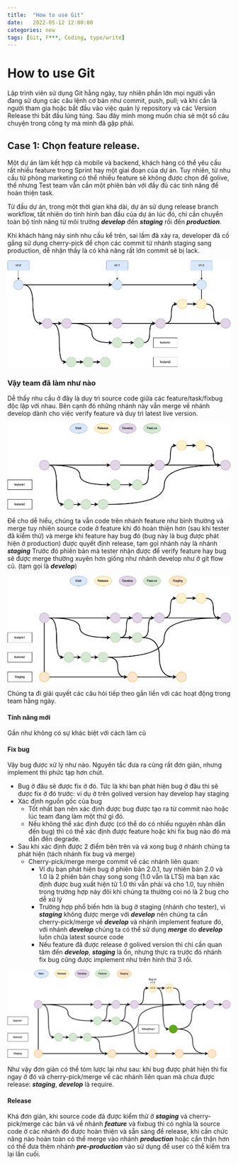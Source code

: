 ```yaml
---
title:  "How to use Git"
date:   2022-05-12 12:00:00
categories: new
tags: [Git, F***, Coding, type/write]
---
```


How to use Git
================

Lập trình viên sử dụng Git hằng ngày, tuy nhiên phần lớn mọi người vẫn đang sử dụng các câu lệnh cơ bản như commit, push, pull; và khi cần là người tham gia hoặc bắt đầu vào việc quản lý repository và các Version Release thì bắt đầu lúng túng.
Sau đây mình mong muốn chia sẻ một số câu chuyện trong công ty mà mình đã gặp phải.


Case 1: Chọn feature release.
----------------

Một dự án làm kết hợp cả mobile và backend, khách hàng có thể yêu cầu rất nhiều feature trong Sprint hay một giai đoạn của dự án. Tuy nhiên, từ nhu cầu từ phòng marketing có thể nhiều feature sẽ không được chọn để golive, thế nhưng Test team vẫn cần một phiên bản với đầy đủ các tính năng để hoàn thiện task.

Từ đầu dự án, trong một thời gian khá dài, dự án sử dụng release branch workflow, tất nhiên do tình hình ban đầu của dự án lúc đó, chỉ cần chuyển toàn bộ tính năng từ môi trường ***develop*** đến ***staging*** rồi đến ***production***.

Khi khách hảng nảy sinh nhu cầu kể trên, sai lầm đã xảy ra, developer đã cố gắng sử dụng cherry-pick để chọn các commit từ nhánh staging sang production, dễ nhận thấy là có khả năng rất lớn commit sẽ bị lack.

![alt text](../assets/img/Git-Page-1.png)

### Vậy team đã làm như nào

Dễ thấy nhu cầu ở đây là duy trì source code giữa các feature/task/fixbug độc lập với nhau. Bên cạnh đó những nhánh này vẫn merge về nhánh develop dành cho việc verify feature và duy trì latest live version.

![alt text](../assets/img/Git-Page-2.png)

Để cho dễ hiểu, chúng ta vẫn code trên nhánh feature như bình thường và merge tuy nhiên source code ở feature khi đó hoàn thiện hơn (sau khi tester đã kiểm thử) và merge khi feature hay bug đó (bug này là bug được phát hiện ở production) được quyết định release, tạm gọi nhánh này là nhánh ***staging***
Trước đó phiên bản mà tester nhận được để verify feature hay bug sẽ được merge thường xuyên hơn giống như nhánh develop như ở git flow cũ. (tạm gọi là ***develop***)

![alt text](../assets/img/Git-Page-3.png)

Chúng ta đi giải quyết các câu hỏi tiếp theo gắn liền với các hoạt động trong team hằng ngày.

#### Tính năng mới

Gần như không có sự khác biệt với cách làm cũ

#### Fix bug

Vậy bug được xử lý như nào. Nguyên tắc đưa ra cũng rất đơn giản, nhưng implement thì phức tạp hơn chút.
* Bug ở đâu sẽ được fix ở đó. Tức là khi bạn phát hiện bug ở đâu thì sẽ được fix ở đó trước: ví dụ ở trên golived version hay develop hay staging
* Xác định nguồn gốc của bug
  * Tốt nhất bạn nên xác định được bug được tạo ra từ commit nào hoặc lúc team đang làm một thứ gì đó.
  * Nếu không thể xác định được (có thể do có nhiều nguyên nhân dẫn đến bug) thì có thể xác định được feature hoặc khi fix bug nào đó mà dẫn đến degrade.
* Sau khi xác định được 2 điểm bên trên và vá xong bug ở nhánh chúng ta phát hiện (tách nhánh fix bug và merge)
  * Cherry-pick/merge merge commit về các nhánh liên quan:
    * Ví dụ bạn phát hiện bug ở phiên bản 2.0.1, tuy nhiên bản 2.0 và 1.0 là 2 phiên bản chạy song song (1.0 vẫn là LTS) mà bạn xác định được bug xuất hiện từ 1.0 thì vẫn phải vá cho 1.0, tuy nhiên trong trường hợp này đôi khi chúng ta thường coi nó là 2 bug cho dễ xử lý
    * Trường hợp phổ biến hơn là bug ở staging (nhánh cho tester), vì ***staging*** không được merge với ***develop*** nên chúng ta cần cherry-pick/merge về ***develop*** và nhánh implement feature đó, với nhánh ***develop*** chúng ta có thể sử dụng ***merge*** do ***develop*** luôn chứa latest source code
    * Nếu feature đã được release ở golived version thì chỉ cần quan tâm đến ***develop***, ***staging*** là ổn, nhưng thực ra trước đó nhánh fix bug cũng được implement như trên hình thứ 3 rồi.


![alt text](../assets/img/Git-Page-4.png)

Như vậy đơn giản có thể tóm lược lại như sau: khi bug được phát hiện thì fix ngay ở đó và cherry-pick/merge về các nhánh liên quan mà chưa được release: ***staging***, ***develop*** là require.


#### Release

Khá đơn giản, khi source code đã được kiểm thử ở ***staging*** và cherry-pick/merge các bản vá về nhánh ***feature*** và fixbug thì có nghĩa là source code ở các nhánh đó được hoàn thiện và sẵn sàng để release, khi cần chức năng nào hoàn toàn có thể merge vào nhánh ***production*** hoặc cẩn thận hơn có thể đưa thêm nhánh ***pre-production*** vào sử dụng để user có thể kiểm tra lại lần cuối.
